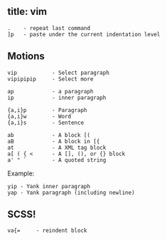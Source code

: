 title: vim
----

    .    - repeat last command
    ]p   - paste under the current indentation level


Motions
-------

    vip           - Select paragraph
    vipipipip     - Select more

    ap            - a paragraph
    ip            - inner paragraph

    {a,i}p        - Paragraph
    {a,i}w        - Word
    {a,i}s        - Sentence

    ab            - A block [(
    aB            - A block in [{
    at            - A XML tag block
    a[ ( { <      - A [], (), or {} block
    a' " `        - A quoted string


Example:

    yip - Yank inner paragraph
    yap - Yank paragraph (including newline)

SCSS!
-----

    va{=     - reindent block
